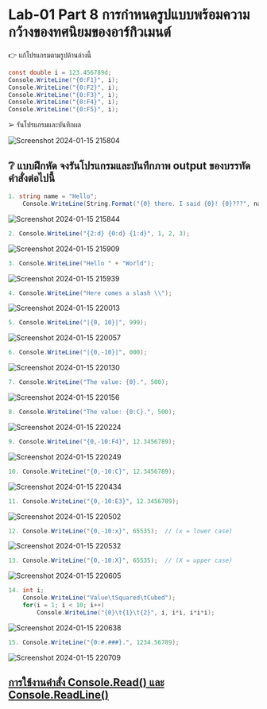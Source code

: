 # Lab-01  Part 8  การกำหนดรูปแบบพร้อมความกว้างของทศนิยมของอาร์กิวเมนต์

👉 แก้โปรแกรมตามรูปด้านล่างนี้
```csharp
const double i = 123.456789d;
Console.WriteLine("{0:F1}", i);
Console.WriteLine("{0:F2}", i);
Console.WriteLine("{0:F3}", i);
Console.WriteLine("{0:F4}", i);
Console.WriteLine("{0:F5}", i);
```
➢ รันโปรแกรมและบันทึกผล

![Screenshot 2024-01-15 215804](https://github.com/KanyakornPuengmon/03376836-OOP-2566-Lab-01/assets/144195697/10a49034-b1d3-440d-8cfc-4b12692a35dc)


## ❔ แบบฝึกหัด จงรันโปรแกรมและบันทึกภาพ output ของบรรทัดคำสั่งต่อไปนี้

``` csharp
1. string name = "Hello";
    Console.WriteLine(String.Format("{0} there. I said {0}! {0}???", name));
```
![Screenshot 2024-01-15 215844](https://github.com/KanyakornPuengmon/03376836-OOP-2566-Lab-01/assets/144195697/d307ad14-1ac2-4261-a804-9084a573754e)


``` csharp
2. Console.WriteLine("{2:d} {0:d} {1:d}", 1, 2, 3);
```

![Screenshot 2024-01-15 215909](https://github.com/KanyakornPuengmon/03376836-OOP-2566-Lab-01/assets/144195697/3cec1ded-fb0f-4411-8a45-616c378e0b65)


``` csharp
3. Console.WriteLine("Hello " + "World");
```

![Screenshot 2024-01-15 215939](https://github.com/KanyakornPuengmon/03376836-OOP-2566-Lab-01/assets/144195697/e3dd233c-36bd-4cc6-a400-7536f42ce3df)


``` csharp
4. Console.WriteLine("Here comes a slash \\");
```

![Screenshot 2024-01-15 220013](https://github.com/KanyakornPuengmon/03376836-OOP-2566-Lab-01/assets/144195697/12fe3790-7cc9-46ca-898c-50c2cf0a6bc1)


``` csharp
5. Console.WriteLine("|{0, 10}|", 999);
```

![Screenshot 2024-01-15 220057](https://github.com/KanyakornPuengmon/03376836-OOP-2566-Lab-01/assets/144195697/286c9504-1467-46e1-b464-aa63afa0a81f)


``` csharp
6. Console.WriteLine("|{0,-10}|", 000);
```

![Screenshot 2024-01-15 220130](https://github.com/KanyakornPuengmon/03376836-OOP-2566-Lab-01/assets/144195697/cf61e96a-be3c-448f-a570-579e60d98d9a)


``` csharp
7. Console.WriteLine("The value: {0}.", 500);
```
![Screenshot 2024-01-15 220156](https://github.com/KanyakornPuengmon/03376836-OOP-2566-Lab-01/assets/144195697/2c30e71e-ec4a-46be-a58f-3ffbe4cff28e)


``` csharp
8. Console.WriteLine("The value: {0:C}.", 500);
```

![Screenshot 2024-01-15 220224](https://github.com/KanyakornPuengmon/03376836-OOP-2566-Lab-01/assets/144195697/f15cead8-bd53-4138-aae7-68038d6dcbbb)


``` csharp
9. Console.WriteLine("{0,-10:F4}", 12.3456789);
```

![Screenshot 2024-01-15 220249](https://github.com/KanyakornPuengmon/03376836-OOP-2566-Lab-01/assets/144195697/9e14cf95-8523-401a-a416-173872c92077)


``` csharp
10. Console.WriteLine("{0,-10:C}", 12.3456789);
```

![Screenshot 2024-01-15 220434](https://github.com/KanyakornPuengmon/03376836-OOP-2566-Lab-01/assets/144195697/362a0ad1-c85f-4dc0-a4f8-c373914ef517)


``` csharp
11. Console.WriteLine("{0,-10:E3}", 12.3456789);
```
![Screenshot 2024-01-15 220502](https://github.com/KanyakornPuengmon/03376836-OOP-2566-Lab-01/assets/144195697/aed0e30a-162f-45e6-84f2-841507e114b4)



``` csharp
12. Console.WriteLine("{0,-10:x}", 65535);  // (x = lower case)
```

![Screenshot 2024-01-15 220532](https://github.com/KanyakornPuengmon/03376836-OOP-2566-Lab-01/assets/144195697/2c7d76f7-73ff-4527-b89f-fea47c4a8aa0)


``` csharp
13. Console.WriteLine("{0,-10:X}", 65535);  // (X = upper case)
```

![Screenshot 2024-01-15 220605](https://github.com/KanyakornPuengmon/03376836-OOP-2566-Lab-01/assets/144195697/bb73ab77-6ccf-4e03-aaae-de3fc7bc357a)


``` csharp
14. int i;
    Console.WriteLine("Value\tSquared\tCubed");
    for(i = 1; i < 10; i++)
        Console.WriteLine("{0}\t{1}\t{2}", i, i*i, i*i*i);
```
![Screenshot 2024-01-15 220638](https://github.com/KanyakornPuengmon/03376836-OOP-2566-Lab-01/assets/144195697/e5998063-b7f2-45d6-8a7d-538d9c81aec4)



``` csharp
15. Console.WriteLine("{0:#.###}.", 1234.56789);
```

![Screenshot 2024-01-15 220709](https://github.com/KanyakornPuengmon/03376836-OOP-2566-Lab-01/assets/144195697/202d523a-c6ca-4312-9a0e-7eff97443003)




## [การใช้งานคำสั่ง Console.Read() และ Console.ReadLine()](./Lab-01-part-9-12.md)
